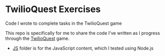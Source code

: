 # TwilioQuest Exercises
Code I wrote to complete tasks in the TwilioQuest game

This repo is specifically for me to share the code I've written as I progress through the [TwilioQuest](https://www.twilio.com/quest) game.

* [JS](/JS) folder is for the JavaScript content, which I tested using Node.js
